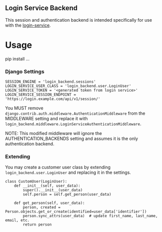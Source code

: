 Login Service Backend
---------------------

This session and authentication backend is intended specifically for use with the
[login-service](https://github.com/SummitESP/login-service).

Usage
=====

pip install ...

### Django Settings

    SESSION_ENGINE = 'login_backend.sessions'
    LOGIN_SERVICE_USER_CLASS = 'login_backend.user.LoginUser'
    LOGIN_SERVICE_TOKEN = '<generated token from login service>'
    LOGIN_SERVICE_SESSION_ENDPOINT = 'https://login.example.com/api/v1/session/'

You MUST remove `django.contrib.auth.middleware.AuthenticationMiddleware` from the MIDDLEWARE
setting and replace it with `login_backend.middleware.LoginServiceAuthenticationMiddleware`.

NOTE: This modified middleware will ignore the AUTHENTICATION_BACKENDS setting and assumes it
is the only authentication backend.


### Extending

You may create a customer user class by extending `login_backend.user.LoginUser` and replacing it
in the settings.

    class CustomUser(LoginUser):
        def __init__(self, user_data):
            super().__init__(user_data)
            self.person = self.get_person(user_data)

        def get_person(self, user_data):
            person, created = Person.objects.get_or_create(identified=user_data['identifier'])
            person.sync_attrs(user_data)  # update first_name, last_name, email, etc.
            return person
